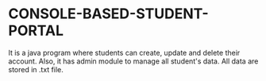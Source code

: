 # CONSOLE-BASED-STUDENT-PORTAL
It is a java program where students can create, update and delete their account. Also, it has admin module to manage all student's data. All data are stored in .txt file.
